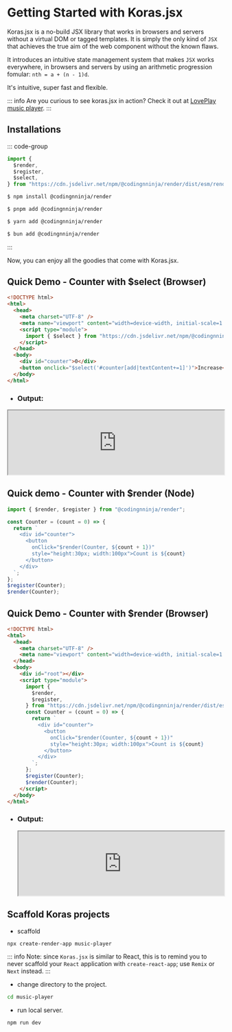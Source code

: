 # Getting Started with Koras.jsx

Koras.jsx is a no-build JSX library that works in browsers and servers without a virtual DOM or tagged templates. It is simply the only kind of `JSX` that achieves the true aim of the web component without the known flaws.

It introduces an intuitive state management system that makes `JSX` works everywhere, in browsers and servers by using an arithmetic progression fomular: `nth = a + (n - 1)d`.

It's intuitive, super fast and flexible.

::: info
Are you curious to see koras.jsx in action? Check it out at [LovePlay music player](https://codingnninja.github.io/lovePlay).
:::

## Installations

::: code-group

```js [cdn]
import {
  $render,
  $register,
  $select,
} from "https://cdn.jsdelivr.net/npm/@codingnninja/render/dist/esm/render.min.js";
```

```sh [npm]
$ npm install @codingnninja/render
```

```sh [pnpm]
$ pnpm add @codingnninja/render
```

```sh [yarn]
$ yarn add @codingnninja/render
```

```sh [bun]
$ bun add @codingnninja/render
```

:::

Now, you can enjoy all the goodies that come with Koras.jsx.

## Quick Demo - Counter with $select (Browser)

```html
<!DOCTYPE html>
<html>
  <head>
    <meta charset="UTF-8" />
    <meta name="viewport" content="width=device-width, initial-scale=1.0" />
    <script type="module">
      import { $select } from "https://cdn.jsdelivr.net/npm/@codingnninja/render/dist/esm/render.min.js";
    </script>
  </head>
  <body>
    <div id="counter">0</div>
    <button onclick="$select('#counter[add|textContent+=1]')">Increase</button>
  </body>
</html>
```

- ### Output:

<iframe src="https://codesandbox.io/embed/fhzgcz?view=editor+%2B+preview&module=%2Findex.html"
     width="100%"
     title="counter"
     allow="accelerometer; ambient-light-sensor; camera; encrypted-media; geolocation; gyroscope; hid; microphone; midi; payment; usb; vr; xr-spatial-tracking"
     sandbox="allow-forms allow-modals allow-popups allow-presentation allow-same-origin allow-scripts"
   ></iframe>

## Quick demo - Counter with $render (Node)

```js
import { $render, $register } from "@codingnninja/render";

const Counter = (count = 0) => {
  return `
    <div id="counter">
      <button 
        onClick="$render(Counter, ${count + 1})" 
        style="height:30px; width:100px">Count is ${count}
      </button>
    </div>
  `;
};
$register(Counter);
$render(Counter);
```

## Quick Demo - Counter with $render (Browser)

```html
<!DOCTYPE html>
<html>
  <head>
    <meta charset="UTF-8" />
    <meta name="viewport" content="width=device-width, initial-scale=1.0" />
  </head>
  <body>
    <div id="root"></div>
    <script type="module">
      import {
        $render,
        $register,
      } from "https://cdn.jsdelivr.net/npm/@codingnninja/render/dist/esm/render.min.js";
      const Counter = (count = 0) => {
        return `
          <div id="counter">
            <button 
              onClick="$render(Counter, ${count + 1})" 
              style="height:30px; width:100px">Count is ${count}
            </button>
          </div>
        `;
      };
      $register(Counter);
      $render(Counter);
    </script>
  </body>
</html>
```

- ### Output:

    <iframe src="https://codesandbox.io/embed/ggjrqp?view=preview&module=%2Findex.html&hidenavigation=1"
     width="100%"
     title="counter"
     allow="accelerometer; ambient-light-sensor; camera; encrypted-media; geolocation; gyroscope; hid; microphone; midi; payment; usb; vr; xr-spatial-tracking"
     sandbox="allow-forms allow-modals allow-popups allow-presentation allow-same-origin allow-scripts"
   ></iframe>

## Scaffold Koras projects

- scaffold

```sh copy
npx create-render-app music-player
```

::: info
Note: since `Koras.jsx` is similar to React, this is to remind you to never scaffold your `React` application with `create-react-app`; use `Remix` or `Next` instead.
:::

- change directory to the project.

```sh copy
cd music-player
```

- run local server.

```sh
npm run dev
```
